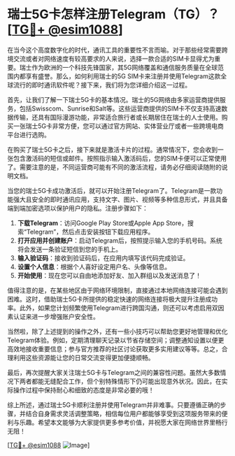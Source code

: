 # 瑞士5G卡怎样注册Telegram（TG）？[[TG💪+ @esim1088](https://t.me/s/esim1088)]

在当今这个高度数字化的时代，通讯工具的重要性不言而喻。对于那些经常需要跨境交流或者对网络速度有较高要求的人来说，选择一款合适的SIM卡显得尤为重要。瑞士作为欧洲的一个科技先锋国家，其5G网络覆盖和通信服务质量在全球范围内都享有盛誉。那么，如何利用瑞士的5G SIM卡来注册并使用Telegram这款全球流行的即时通讯软件呢？接下来，我们将为您详细介绍这一过程。

首先，让我们了解一下瑞士5G卡的基本情况。瑞士的5G网络由多家运营商提供服务，包括Swisscom、Sunrise和Salt等。这些运营商提供的SIM卡不仅支持高速数据传输，还具有国际漫游功能，非常适合旅行者或长期居住在瑞士的人士使用。购买一张瑞士5G卡非常方便，您可以通过官方网站、实体营业厅或者一些跨境电商平台进行选购。

在购买了瑞士5G卡之后，接下来就是激活卡片的过程。通常情况下，您会收到一张包含激活码的短信或邮件。按照指示输入激活码后，您的SIM卡便可以正常使用了。需要注意的是，不同运营商可能有不同的激活流程，请务必仔细阅读随附的说明文档。

当您的瑞士5G卡成功激活后，就可以开始注册Telegram了。Telegram是一款功能强大且安全的即时通讯应用，支持文字、图片、视频等多种信息形式，并且具备端到端加密选项以保护用户的隐私。注册步骤如下：

1. **下载Telegram**：访问Google Play Store或Apple App Store，搜索“Telegram”，然后点击安装按钮下载应用程序。
2. **打开应用并创建账户**：启动Telegram后，按照提示输入您的手机号码。系统将会发送一条验证短信到您的手机上。
3. **输入验证码**：接收到验证码后，在应用内填写该代码完成验证。
4. **设置个人信息**：根据个人喜好设定用户名、头像等信息。
5. **开始使用**：现在您可以自由地添加好友、加入群组以及发送消息了！

值得注意的是，在某些地区由于网络环境限制，直接通过本地网络连接可能会遇到困难。这时，借助瑞士5G卡所提供的稳定快速的网络连接将极大提升注册成功率。此外，如果您计划频繁使用Telegram进行跨国沟通，则还可以考虑启用双因素认证来进一步增强账户安全性。

当然啦，除了上述提到的操作之外，还有一些小技巧可以帮助您更好地管理和优化Telegram体验。例如，定期清理聊天记录以节省存储空间；调整通知设置以便更高效地接收重要信息；参与官方推荐的社区讨论获取更多实用建议等等。总之，合理利用这些资源能让您的日常交流变得更加便捷顺畅。

最后，再次提醒大家关注瑞士5G卡与Telegram之间的兼容性问题。虽然大多数情况下两者都能无缝配合工作，但个别特殊情形下仍可能出现意外状况。因此，在实际操作过程中保持耐心和细致的态度是非常必要的哦！

综上所述，通过瑞士5G卡顺利注册并使用Telegram并非难事。只要遵循正确的步骤，并结合自身需求灵活调整策略，相信每位用户都能够享受到这项服务带来的便利与乐趣。希望本文能够为大家提供更多参考价值，并祝愿大家在网络世界里畅行无阻！

[[TG💪+ @esim1088](https://t.me/s/esim1088) ![Image](https://i.postimg.cc/4NQfJmqS/Snipaste-2025-05-13-00-14-12.png)]